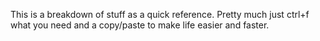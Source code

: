 This is a breakdown of stuff as a quick reference. Pretty much just ctrl+f what you need and a copy/paste to make life easier and faster.
